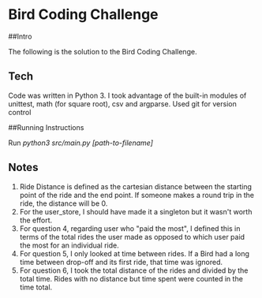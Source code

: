 # Bird Coding Challenge

##Intro
 
The following is the solution to the Bird Coding Challenge. 

## Tech

Code was written in Python 3. I took advantage of the built-in modules of unittest, math (for square root), csv and argparse.
Used git for version control

##Running Instructions

Run <em>python3 src/main.py [path-to-filename]</em>

## Notes
<ol>
<li>Ride Distance is defined as the cartesian distance between the starting point of the ride and the end point. If someone makes a round trip in the ride, the distance will be 0.</li>
<li>For the user_store, I should have made it a singleton but it wasn't worth the effort.</li>
<li>For question 4, regarding user who "paid the most", I defined this in terms of the total rides the user made as opposed to which user paid the most for an individual ride.</li>
<li>For question 5, I only looked at time between rides. If a Bird had a long time between drop-off and its first ride, that time was ignored.</li>
<li>For question 6, I took the total distance of the rides and divided by the total time. Rides with no distance but time spent were counted in the time total.</li>
</ol>
